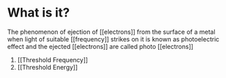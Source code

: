 # What is it?
The phenomenon of ejection of [[electrons]] from the surface of a metal when light of suitable [[frequency]] strikes on it is known as photoelectric effect and the ejected [[electrons]] are called photo [[electrons]]

1) [[Threshold Frequency]]
2) [[Threshold Energy]]